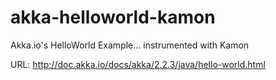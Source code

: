akka-helloworld-kamon
=====================

Akka.io's HelloWorld Example... instrumented with Kamon

URL: http://doc.akka.io/docs/akka/2.2.3/java/hello-world.html
